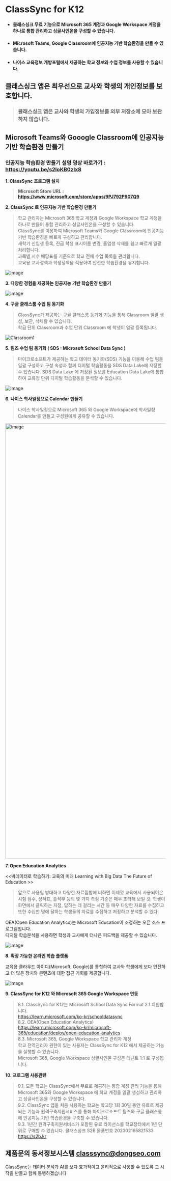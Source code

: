# ClassSync for K12
- #### 클래스싱크 무료 기능으로 Microsoft 365 계정과 Google Workspace 계정을 하나로 통합 관리하고 싱글사인온을 구성할 수 있습니다.
- #### Microsoft Teams, Google Classroom에 인공지능 기반 학습환경을 만들 수 있습니다.
- #### 나이스 교육정보 개방포털에서 제공하는 학교 정보와 수업 정보를 사용할 수 있습니다.

## 클래스싱크 앱은 최우선으로 교사와 학생의 개인정보를 보호합니다.
> ### 클래스싱크 앱은 교사와 학생의 가입정보를 외부 저장소에 모아 보관하지 않습니다.

## Microsoft Teams와 Gooogle Classroom에 인공지능 기반 학습환경 만들기

### 인공지능 학습환경 만들기 설명 영상 바로가기 : https://youtu.be/s2loKB0zlx8 

**1. ClassSync 프로그램 설치**    
> **Microsoft Store URL : https://www.microsoft.com/store/apps/9PJ792P907Q9**    

**2. ClassSync 로 인공지능 기반 학습환경 만들기**   
   
> 학교 관리자는 Microsoft 365 학교 계정과 Google Workspace 학교 계정을 하나로 만들어 통합 관리하고 싱글사인온을 구성할 수 있습니다.   
> ClassSync를 이용하여 Microsoft Teams와 Google Classroom에 인공지능 기반 학습환경을 빠르게 구성하고 관리합니다.    
> 새학기 신입생 등록, 진급 학생 표시이름 변경, 졸업생 삭제를 쉽고 빠르게 일괄 처리합니다.   
> 과목별 시수 배당표를 기준으로 학교 전체 수업 목록을 관리합니다.   
> 교육용 교사정책과 학생정책을 적용하여 안전한 학습환경을 유지합니다.
 
![image](https://github.com/ClassSync/K12/assets/16409151/813ddd2d-3610-4199-9045-f0ad0ac3717a)
 
**3. 다양한 경험을 제공하는 인공지능 기반 학습환경 만들기**   

![image](https://github.com/ClassSync/K12/assets/16409151/126d0185-f74c-4e79-945c-28c29a57f827)

**4. 구글 클래스룸 수업 팀 동기화**
> ClassSync가 제공하는 구글 클래스룸 동기화 기능을 통해 Classroom 일괄 생성, 보관, 삭제할 수 있습니다.   
> 학급 단위 Classroom과 수업 단위 Classroom 에 학생이 일괄 등록됩니다.
     
![Classroom1](https://github.com/ClassSync/K12/assets/16409151/81d0ef68-2b91-4b95-87e9-ede21156350e)


**5. 팀즈 수업 팀 동기화 ( SDS : Microsoft School Data Sync )**  

> 마이크로소프트가 제공하는 학교 데이터 동기화(SDS) 기능을 이용해 수업 팀을 일괄 구성하고 구성 속성과 함께 디지털 학습활동을 SDS Data Lake에 저장할 수 있습니다.
> SDS Data Lake 에 저장된 정보를 Education Data Lake에 통합하여 교육청 단위 디지털 학습활동을 분석할 수 있습니다.
   
   ![image](https://user-images.githubusercontent.com/16409151/213898735-81058867-2488-4d8b-a44e-5dad5adb00ef.png)

**6. 나이스 학사일정으로 Calendar 만들기**
> 나이스 학사일정으로 Microsoft 365 와 Google Workspace에 학사일정 Calendar를 만들고 구성원에게 공유할 수 있습니다.
<img width="1367" alt="image" src="https://github.com/ClassSync/K12/assets/16409151/a8e2f779-96ad-43ae-b382-c03147dc525d">

   
**7. Open Education Analytics**

   <<빅데이터로 학습하기: 교육의 미래 Learning with Big Data The Future of Education >>  
   
>앞으로 사용될 방대하고 다양한 자료집합에 비하면 이제껏 교육에서 사용되어온 시험 점수, 성적표, 출석부 등의 몇 가지 측정 기준은 매우 초라해 보일 것, 학생이 화면에서 클릭하는 지점, 답하는 데 걸리는 시간 등 매우 다양한 자료를 수집하고 또한 수십만 명에 달하는 학생들의 자료를 수집하고 저장하고 분석할 수 있다.
   
  OEA(Open Education Analytics)는 Microsoft Education이 조정하는 오픈 소스 프로그램입니다.  
  디지털 학습분석을 사용하면 학생과 교사에게 더나은 피드백을 제공할 수 있습니다.

   ![image](https://user-images.githubusercontent.com/16409151/213896858-f4d6bd35-07ce-45d7-ac30-e7d26c51490b.png)

**8. 확장 가능한 온라인 학습 플랫폼** 

   교육용 클라우드 아이디(Microsoft, Google)를 통합하여 교사와 학생에게 보다 안전하고 더 많은 장치와 콘텐츠에 대한 접근 기회를 제공합니다.

  ![image](https://user-images.githubusercontent.com/16409151/213899720-a4ad63bd-0738-4a26-bf59-efc0fdfae857.png)

**9. ClassSync for K12 와 Microsoft 365 Google Workspace 연동**   
> 8.1. ClassSync for K12는 Microsoft School Data Sync Format 2.1 지원합니다.  
> https://learn.microsoft.com/ko-kr/schooldatasync     
> 8.2. OEA(Open Education Analytics)  
> https://learn.microsoft.com/ko-kr/microsoft-365/education/deploy/open-education-analytics    
> 8.3. Microsoft 365, Google Workspace 학교 관리자 계정  
> 학교 전역관리자 권한이 있는 사용자는 ClassSync for K12 에서 제공하는 기능을 실행할 수 있습니다.   
> Microsoft 365, Google Workspace 싱글사인온 구성은 테넌트 1:1 로 구성됩니다.

**10. 프로그램 사용관련**    
> 9.1. 모든 학교는 ClassSync에서 무료로 제공하는 통합 계정 관리 기능을 통해 Microsoft 365와 Google Workspace 에 학교 계정을 일괄 생성하고 관리하고 싱글사인온을 구성할 수 있습니다.   
> 9.2. ClassSync 앱을 처음 사용하는 학교는 학교당 1회 30일 동안 유료로 제공되는 기능과 원격구축지원서비스를 통해 마이크로소프트 팀즈와 구글 클래스룸에 인공지능 기반 학습환경을 구축할 수 있습니다.   
> 9.3. 1년간 원격구축지원서비스가 포함된 유료 라이선스를 학교장터에서 1년 단위로 구매할 수 있습니다. 클래스싱크 S2B 물품번호 202302165821533 https://s2b.kr      

## 제품문의 동서정보시스템 classsync@dongseo.com
ClassSync는 데이터 분석과 AI를 보다 효과적이고 윤리적으로 사용할 수 있도록 그 시작을 만들고 함께 동행하겠습니다
